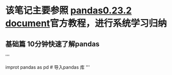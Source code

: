 # 该笔记主要参照 [pandas0.23.2 document](https://pandas.pydata.org/pandas-docs/stable/tutorials.html)官方教程，进行系统学习归纳

## 基础篇 10分钟快速了解pandas


'''

improt pandas as pd # 导入pandas 库
'''

